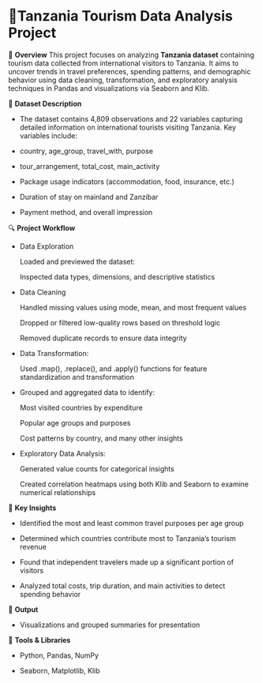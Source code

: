 # 🧭Tanzania Tourism Data Analysis Project

📄 **Overview**
This project focuses on analyzing **Tanzania dataset** containing tourism data collected from international visitors to Tanzania. It aims to uncover trends in travel preferences, spending patterns, and demographic behavior using data cleaning, transformation, and exploratory analysis techniques in Pandas and visualizations via Seaborn and Klib.

📁 **Dataset Description**

- The dataset contains 4,809 observations and 22 variables capturing detailed information on international tourists visiting Tanzania. Key variables include:

- country, age_group, travel_with, purpose

- tour_arrangement, total_cost, main_activity

- Package usage indicators (accommodation, food, insurance, etc.)

- Duration of stay on mainland and Zanzibar

- Payment method, and overall impression

🔍 **Project Workflow**

- Data Exploration

  Loaded and previewed the dataset:

  Inspected data types, dimensions, and descriptive statistics

- Data Cleaning

  Handled missing values using mode, mean, and most frequent values

  Dropped or filtered low-quality rows based on threshold logic

  Removed duplicate records to ensure data integrity

- Data Transformation:

  Used .map(), .replace(), and .apply() functions for feature standardization and transformation

- Grouped and aggregated data to identify:

  Most visited countries by expenditure

  Popular age groups and purposes

  Cost patterns by country, and many other insights

- Exploratory Data Analysis:

  Generated value counts for categorical insights

  Created correlation heatmaps using both Klib and Seaborn to examine numerical relationships

📌 **Key Insights**

- Identified the most and least common travel purposes per age group

- Determined which countries contribute most to Tanzania’s tourism revenue

- Found that independent travelers made up a significant portion of visitors

- Analyzed total costs, trip duration, and main activities to detect spending behavior

💾 **Output**

- Visualizations and grouped summaries for presentation

📎 **Tools & Libraries**

- Python, Pandas, NumPy

- Seaborn, Matplotlib, Klib
